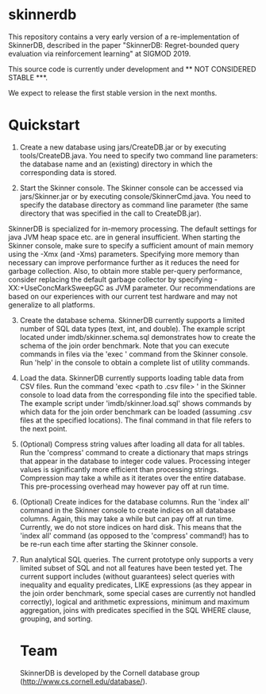 # skinnerdb

This repository contains a very early version of a re-implementation of SkinnerDB, 
described in the paper "SkinnerDB: Regret-bounded query evaluation via reinforcement learning" at SIGMOD 2019. 

This source code is currently under development and ** NOT CONSIDERED STABLE ***. 

We expect to release the first stable version in the next months.

# Quickstart

1. Create a new database using jars/CreateDB.jar or by executing tools/CreateDB.java. You need to specify two command line parameters: the database name and an (existing) directory in which the corresponding data is stored.

2. Start the Skinner console. The Skinner console can be accessed via jars/Skinner.jar or by executing console/SkinnerCmd.java. You need to specify the database directory as command line parameter (the same directory that was specified in the call to CreateDB.jar).

SkinnerDB is specialized for in-memory processing. The default settings for java JVM heap space etc. are in general insufficient. When starting the Skinner console, make sure to specify a sufficient amount of main memory using the -Xmx (and -Xms) parameters. Specifying more memory than necessary can improve performance further as it reduces the need for garbage collection. Also, to obtain more stable per-query performance, consider replacing the default garbage collector by specifying -XX:+UseConcMarkSweepGC as JVM parameter. Our recommendations are based on our experiences with our current test hardware and may not generalize to all platforms.

3. Create the database schema. SkinnerDB currently supports a limited number of SQL data types (text, int, and double). The example script located under imdb/skinner.schema.sql demonstrates how to create the schema of the join order benchmark. Note that you can execute commands in files via the 'exec <path>' command from the Skinner console. Run 'help' in the console to obtain a complete list of utility commands.

4. Load the data. SkinnerDB currently supports loading table data from CSV files. Run the command 'exec <table name> <path to .csv file> <representation of NULL values>' in the Skinner console to load data from the corresponding file into the specified table. The example script under 'imdb/skinner.load.sql' shows commands by which data for the join order benchmark can be loaded (assuming .csv files at the specified locations). The final command in that file refers to the next point.

5. (Optional) Compress string values after loading all data for all tables. Run the 'compress' command to create a dictionary that maps strings that appear in the database to integer code values. Processing integer values is significantly more efficient than processing strings. Compression may take a while as it iterates over the entire database. This pre-processing overhead may however pay off at run time.

6. (Optional) Create indices for the database columns. Run the 'index all' command in the Skinner console to create indices on all database columns. Again, this may take a while but can pay off at run time. Currently, we do not store indices on hard disk. This means that the 'index all' command (as opposed to the 'compress' command!) has to be re-run each time after starting the Skinner console.

7. Run analytical SQL queries. The current prototype only supports a very limited subset of SQL and not all features have been tested yet. The current support includes (without guarantees) select queries with inequality and equality predicates, LIKE expressions (as they appear in the join order benchmark, some special cases are currently not handled correctly), logical and arithmetic expressions, minimum and maximum aggregation, joins with predicates specified in the SQL WHERE clause, grouping, and sorting.

# Team

SkinnerDB is developed by the Cornell database group (http://www.cs.cornell.edu/database/).

